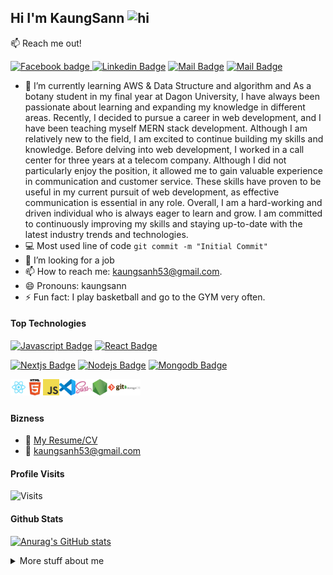 ## Hi I'm KaungSann <img src="https://user-images.githubusercontent.com/1303154/88677602-1635ba80-d120-11ea-84d8-d263ba5fc3c0.gif" width="28px" height="28px" alt="hi">

:mailbox: Reach me out!

[![Facebook badge](https://img.shields.io/badge/-kaungsann-0e76a8?style=flat&labelColor=0e76a8&logo=facebook&logoColor=white) ](https://www.facebook.com/phoe.kaung.5667)
[![Linkedin Badge](https://img.shields.io/badge/-kaungsann-0e76a8?style=flat&labelColor=0e76a8&logo=linkedin&lwhiteogoColor=)](https://www.linkedin.com/in/kaungsan-hein-43893526a/) [![Mail Badge](https://img.shields.io/badge/-kaungsann-e84393?style=flat&labelColor=e84393&logo=instagram&logoColor=white)](https://instagram.com/phoekaung) [![Mail Badge](https://img.shields.io/badge/-kaungsann-c0392b?style=flat&labelColor=c0392b&logo=gmail&logoColor=white)](mailto:kaungsanh53@gmail.com)

<!-- TODO: Add last video link -->

- 🔭 I’m currently learning AWS & Data Structure and algorithm and As a botany student in my final year at Dagon University, I
  have always been passionate about learning and expanding my
  knowledge in different areas. Recently, I decided to pursue a
  career in web development, and I have been teaching myself
  MERN stack development. Although I am relatively new to the
  field, I am excited to continue building my skills and
  knowledge. Before delving into web development, I worked in a
  call center for three years at a telecom company. Although I
  did not particularly enjoy the position, it allowed me to gain
  valuable experience in communication and customer service.
  These skills have proven to be useful in my current pursuit of
  web development, as effective communication is essential in
  any role. Overall, I am a hard-working and driven individual
  who is always eager to learn and grow. I am committed to
  continuously improving my skills and staying up-to-date with
  the latest industry trends and technologies.
- :computer: Most used line of code `git commit -m "Initial Commit"`
- 🤔 I’m looking for a job
- 📫 How to reach me: kaungsanh53@gmail.com.
- 😄 Pronouns: kaungsann
- ⚡ Fun fact: I play basketball and go to the GYM very often.

#### Top Technologies

<!-- TODO: Make technologies links takes you to repositories -->

[![Javascript Badge](https://img.shields.io/badge/-Javascript-F0DB4F?style=for-the-badge&labelColor=black&logo=javascript&logoColor=F0DB4F)](#)
[![React Badge](https://img.shields.io/badge/-React-61DBFB?style=for-the-badge&labelColor=black&logo=react&logoColor=61DBFB)](#)
<!--[![Typescript Badge](https://img.shields.io/badge/-Typescript-007acc?style=for-the-badge&labelColor=black&logo=typescript&logoColor=007acc)](#) -->
[![Nextjs Badge](https://img.shields.io/badge/-Nextjs-007acc?style=for-the-badge&labelColor=black&logo=next.js&logoColor=007acc)](#)
[![Nodejs Badge](https://img.shields.io/badge/-Nodejs-3C873A?style=for-the-badge&labelColor=black&logo=node.js&logoColor=3C873A)](#)
[![Mongodb Badge](https://img.shields.io/badge/-Mongodb-3C873A?style=for-the-badge&labelColor=black&logo=Mongodb&logoColor=3C873A)](#)

<img align="left" alt="React" width="26px" src="https://raw.githubusercontent.com/github/explore/80688e429a7d4ef2fca1e82350fe8e3517d3494d/topics/react/react.png" />

<img align="left" alt="HTML5" width="26px" src="https://raw.githubusercontent.com/github/explore/80688e429a7d4ef2fca1e82350fe8e3517d3494d/topics/html/html.png" />

<img align="left" alt="JavaScript" width="26px" src="https://raw.githubusercontent.com/github/explore/80688e429a7d4ef2fca1e82350fe8e3517d3494d/topics/javascript/javascript.png" />
<img align="left" alt="Visual Studio Code" width="26px" src="https://raw.githubusercontent.com/github/explore/80688e429a7d4ef2fca1e82350fe8e3517d3494d/topics/visual-studio-code/visual-studio-code.png" />

<img align="left" alt="Sass" width="26px" src="https://raw.githubusercontent.com/github/explore/80688e429a7d4ef2fca1e82350fe8e3517d3494d/topics/sass/sass.png" />

<img align="left" alt="Node.js" width="26px" src="https://raw.githubusercontent.com/github/explore/80688e429a7d4ef2fca1e82350fe8e3517d3494d/topics/nodejs/nodejs.png" />

<img align="left" alt="Git" width="26px" src="https://raw.githubusercontent.com/github/explore/80688e429a7d4ef2fca1e82350fe8e3517d3494d/topics/git/git.png" />

<img align="left" alt="MongoDB" width="26px" src="https://raw.githubusercontent.com/github/explore/80688e429a7d4ef2fca1e82350fe8e3517d3494d/topics/mongodb/mongodb.png" />

<br />
<br />

#### Bizness

- :paperclip: [My Resume/CV](https://github.com/kaungsann/kaungsann/blob/master/resumes/kaungsann_cvform.pdf)
- :email: kaungsanh53@gmail.com

#### Profile Visits

![Visits](https://api.visitorbadge.io/api/VisitorHit?user=kaungsann&repo=kaungsann&label=Visits&countColor=%237B1E7A)

#### Github Stats

[![Anurag's GitHub stats](https://github-readme-stats.vercel.app/api?username=kaungsann&hide=contribs,prs&show_icons=true&theme=tokyonight)](https://github.com/kaungsann/github-readme-stats)

<details>
<summary>
  More stuff about me
</summary>

<br >

#### Coding Stats

<!--START_SECTION:waka-->
<img src="https://wakatime.com/share/@9efbe388-b49c-40ef-b589-c5bf0825c35e/9ec70978-d59b-40c7-bdaf-0ebb5359d4c3.svg">
